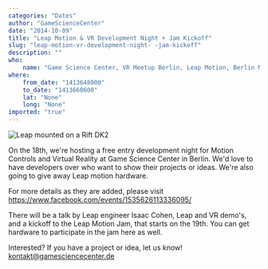 ```yaml
---
categories: "Dates"
author: "GameScienceCenter"
date: "2014-10-09"
title: "Leap Motion & VR Development Night + Jam Kickoff"
slug: "leap-motion-vr-development-night- -jam-kickoff"
description: ""
who: 
    name: "Game Science Center, VR Meetup Berlin, Leap Motion, Berlin Mini Jam, IndieCade"
where: 
    from_date: "1413648000"
    to_date: "1413660600"
    lat: "None"
    long: "None"
imported: "true"
---
```



![Leap mounted on a Rift DK2](Person%20oculus%20leap.jpg) 

On the 18th, we're hosting a free entry development night for Motion Controls and Virtual Reality at Game Science Center in Berlin. We'd love to have developers over who want to show their projects or ideas. We're also going to give away Leap motion hardware.

For more details as they are added, please visit https://www.facebook.com/events/1535626113336095/

There will be a talk by Leap engineer Isaac Cohen, Leap and VR demo's, and a kickoff to the Leap Motion Jam, that starts on the 19th. You can get hardware to participate in the jam here as well.

Interested? If you have a project or idea, let us know! kontakt@gamesciencecenter.de